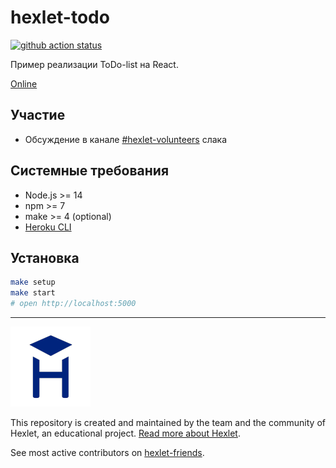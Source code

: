 # hexlet-todo

[![github action status](https://github.com/hexlet-components/react-todo-app-with-backend/workflows/Node%20CI/badge.svg)](../../actions)

Пример реализации ToDo-list на React.

[Online](https://react-todo-app-with-backend.hexlet.app/)

## Участие

* Обсуждение в канале [#hexlet-volunteers](https://slack-ru.hexlet.io) слака

## Системные требования

* Node.js >= 14
* npm >= 7
* make >= 4 (optional)
* [Heroku CLI](https://devcenter.heroku.com/articles/heroku-cli)

## Установка

```bash
make setup
make start
# open http://localhost:5000
```

---

[![Hexlet Ltd. logo](https://raw.githubusercontent.com/Hexlet/assets/master/images/hexlet_logo128.png)](https://hexlet.io?utm_source=github&utm_medium=link&utm_campaign=hexlet-todo)

This repository is created and maintained by the team and the community of Hexlet, an educational project. [Read more about Hexlet](https://hexlet.io?utm_source=github&utm_medium=link&utm_campaign=hexlet-todo).

See most active contributors on [hexlet-friends](https://friends.hexlet.io/).
